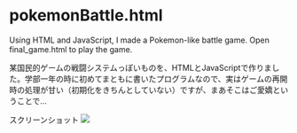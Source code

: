 # pokemonBattle.html
Using HTML and JavaScript, I made a Pokemon-like battle game. Open final_game.html to play the game.

某国民的ゲームの戦闘システムっぽいものを、HTMLとJavaScriptで作りました。学部一年の時に初めてまともに書いたプログラムなので、実はゲームの再開時の処理が甘い（初期化をきちんとしていない）ですが、まあそこはご愛嬌ということで…

スクリーンショット
<img src="https://github.com/GoNishimura/images/blob/master/スクリーンショット%202018-10-01%2012.34.00.png">
